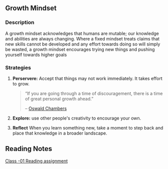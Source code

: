 
## Growth Mindset

### Description

A growth mindset acknowledges that humans are mutable; our knowledge and abilities are always changing. Where a fixed mindset treats claims that new skills cannot be developed and any effort towards doing so will simply be wasted, a growth mindset encourages trying new things and pushing yourself towards higher goals

### Strategies

1. **Perservere:** Accept that things may not work immediately. It takes effort to grow.

    > “If you are going through a time of discouragement, there is a time of great personal growth ahead.”
    > 
    > – [Oswald Chambers][1]

3. **Explore:** use other people's creativity to encourage your own.
4. **Reflect** When you learn something new, take a moment to step back and place that knowledge in a broader landscape.

[1]: <https://www.azquotes.com/quote/561141>

## Reading Notes

[Class -01 Reading assignment](Reading-Notes-102/Reading-01.md)
